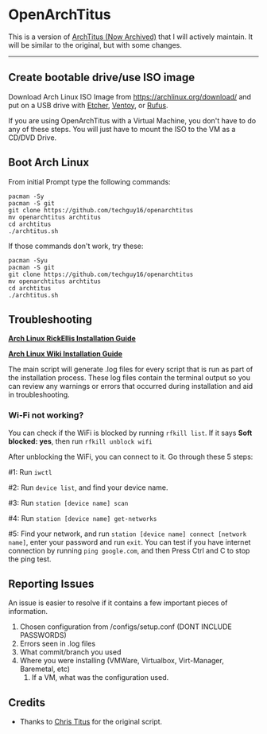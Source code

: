 # OpenArchTitus

This is a version of [ArchTitus (Now Archived)](https://github.com/christitustech/archtitus) that I will actively maintain.
It will be similar to the original, but with some changes.

---
## Create bootable drive/use ISO image

Download Arch Linux ISO Image from <https://archlinux.org/download/> and put on a USB drive with [Etcher](https://www.balena.io/etcher/), [Ventoy](https://www.ventoy.net/en/index.html), or [Rufus](https://rufus.ie/en/). 

If you are using OpenArchTitus with a Virtual Machine, you don't have to do any of these steps. You will just have to mount the ISO to the VM as a CD/DVD Drive.

## Boot Arch Linux

From initial Prompt type the following commands:

```
pacman -Sy
pacman -S git
git clone https://github.com/techguy16/openarchtitus
mv openarchtitus archtitus
cd archtitus
./archtitus.sh
```

If those commands don't work, try these:
```
pacman -Syu
pacman -S git
git clone https://github.com/techguy16/openarchtitus
mv openarchtitus archtitus
cd archtitus
./archtitus.sh
```


## Troubleshooting

__[Arch Linux RickEllis Installation Guide](https://github.com/rickellis/Arch-Linux-Install-Guide)__

__[Arch Linux Wiki Installation Guide](https://wiki.archlinux.org/title/Installation_guide)__

The main script will generate .log files for every script that is run as part of the installation process. These log files contain the terminal output so you can review any warnings or errors that occurred during installation and aid in troubleshooting. 

### Wi-Fi not working?

You can check if the WiFi is blocked by running `rfkill list`.
If it says **Soft blocked: yes**, then run `rfkill unblock wifi`

After unblocking the WiFi, you can connect to it. Go through these 5 steps:

#1: Run `iwctl`

#2: Run `device list`, and find your device name.

#3: Run `station [device name] scan`

#4: Run `station [device name] get-networks`

#5: Find your network, and run `station [device name] connect [network name]`, enter your password and run `exit`. You can test if you have internet connection by running `ping google.com`, and then Press Ctrl and C to stop the ping test.

## Reporting Issues

An issue is easier to resolve if it contains a few important pieces of information.
1. Chosen configuration from /configs/setup.conf (DONT INCLUDE PASSWORDS)
1. Errors seen in .log files
1. What commit/branch you used
1. Where you were installing (VMWare, Virtualbox, Virt-Manager, Baremetal, etc)
    1. If a VM, what was the configuration used.
## Credits
- Thanks to [Chris Titus](https://github.com/christitustech) for the original script.
